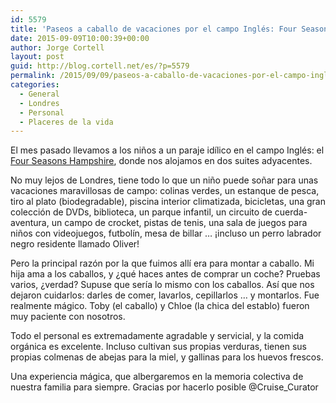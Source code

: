 ```yaml
---
id: 5579
title: 'Paseos a caballo de vacaciones por el campo Inglés: Four Seasons Hampshire'
date: 2015-09-09T10:00:39+00:00
author: Jorge Cortell
layout: post
guid: http://blog.cortell.net/es/?p=5579
permalink: /2015/09/09/paseos-a-caballo-de-vacaciones-por-el-campo-ingles-four-seasons-hampshire/
categories:
  - General
  - Londres
  - Personal
  - Placeres de la vida
---
```

El mes pasado llevamos a los niños a un paraje idílico en el campo Inglés: el <a href="http://www.fourseasons.com/hampshire/" target="_blank">Four Seasons Hampshire</a>, donde nos alojamos en dos suites adyacentes.

No muy lejos de Londres, tiene todo lo que un niño puede soñar para unas vacaciones maravillosas de campo: colinas verdes, un estanque de pesca, tiro al plato (biodegradable), piscina interior climatizada, bicicletas, una gran colección de DVDs, biblioteca, un parque infantil, un circuito de cuerda-aventura, un campo de crocket, pistas de tenis, una sala de juegos para niños con videojuegos, futbolín, mesa de billar &#8230; ¡incluso un perro labrador negro residente llamado Oliver!

Pero la principal razón por la que fuimos allí era para montar a caballo. Mi hija ama a los caballos, y ¿qué haces antes de comprar un coche? Pruebas varios, ¿verdad? Supuse que sería lo mismo con los caballos. Así que nos dejaron cuidarlos: darles de comer, lavarlos, cepillarlos &#8230; y montarlos. Fue realmente mágico. Toby (el caballo) y Chloe (la chica del establo) fueron muy paciente con nosotros.

Todo el personal es extremadamente agradable y servicial, y la comida orgánica es excelente. Incluso cultivan sus propias verduras, tienen sus propias colmenas de abejas para la miel, y gallinas para los huevos frescos.

Una experiencia mágica, que albergaremos en la memoria colectiva de nuestra familia para siempre. Gracias por hacerlo posible @Cruise_Curator